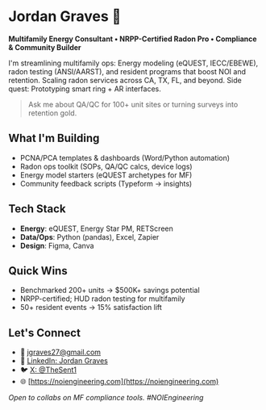 # Jordan Graves 👋

**Multifamily Energy Consultant • NRPP-Certified Radon Pro • Compliance & Community Builder**

I'm streamlining multifamily ops: Energy modeling (eQUEST, IECC/EBEWE), radon testing (ANSI/AARST), and resident programs that boost NOI and retention. Scaling radon services across CA, TX, FL, and beyond. Side quest: Prototyping smart ring + AR interfaces.

> Ask me about QA/QC for 100+ unit sites or turning surveys into retention gold.

## What I'm Building
- PCNA/PCA templates & dashboards (Word/Python automation)
- Radon ops toolkit (SOPs, QA/QC calcs, device logs)
- Energy model starters (eQUEST archetypes for MF)
- Community feedback scripts (Typeform → insights)

## Tech Stack
- **Energy**: eQUEST, Energy Star PM, RETScreen
- **Data/Ops**: Python (pandas), Excel, Zapier
- **Design**: Figma, Canva

## Quick Wins
- Benchmarked 200+ units → $500K+ savings potential
- NRPP-certified; HUD radon testing for multifamily
- 50+ resident events → 15% satisfaction lift

## Let's Connect
- 📧 [jgraves27@gmail.com](mailto:jgraves27@gmail.com)
- 🔗 [LinkedIn: Jordan Graves](https://www.linkedin.com/in/jordan-graves-a473b3196)
- 🐦 [X: @TheSent1](https://x.com/TheSent1)
- 🌐 [https://noiengineering.com](https://noiengineering.com)

*Open to collabs on MF compliance tools. #NOIEngineering*
